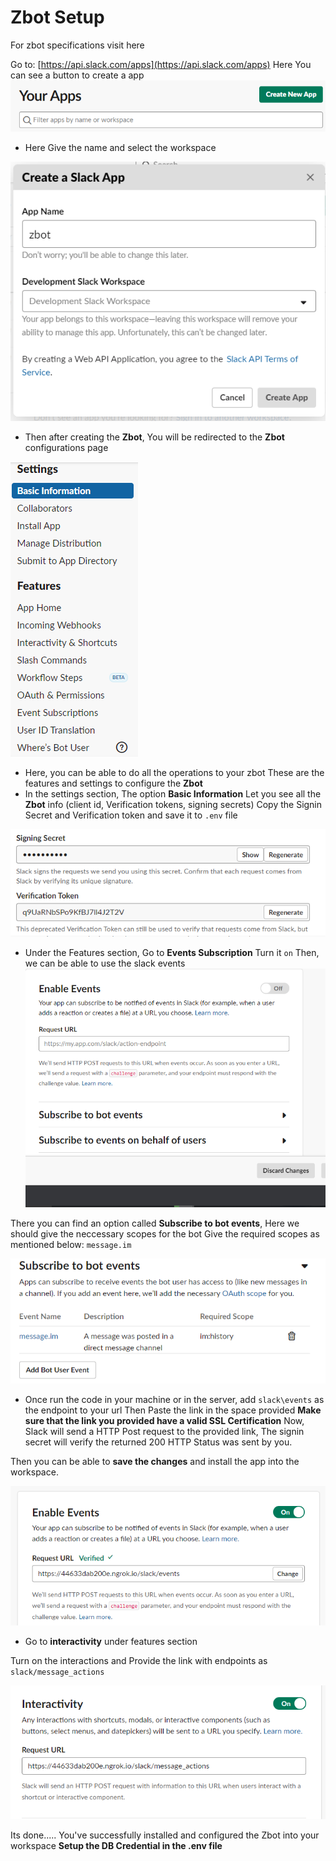 # Zbot Setup

For zbot specifications visit here

Go to: [https://api.slack.com/apps](https://api.slack.com/apps)
Here You can see a button to create a app
![](https://raw.githubusercontent.com/HorizonTechnologies/Zapp/master/Setup/create.PNG)
- Here Give the name and select the workspace

![](https://raw.githubusercontent.com/HorizonTechnologies/Zapp/master/Setup/slack.PNG)

- Then after creating the **Zbot**, You will be redirected to the **Zbot** configurations page

![](https://raw.githubusercontent.com/HorizonTechnologies/Zapp/master/Setup/list.PNG)

- Here, you can be able to do all the operations to your zbot
These are the features and settings to configure the **Zbot**
- In the settings section, The option **Basic Information** Let you see all the **Zbot** info (client id, Verification tokens, signing secrets)
Copy the Signin Secret and Verification token and save it to `.env` file

![](https://raw.githubusercontent.com/HorizonTechnologies/Zapp/master/Setup/secrets.PNG)
- Under the Features section, Go to **Events Subscription** Turn it `on`
	Then, we can be able to use the slack events
![](https://raw.githubusercontent.com/HorizonTechnologies/Zapp/master/Setup/events.PNG)

There you can find an option called **Subscribe to bot events**, Here we should give the neccessary scopes for the bot
Give the required scopes as mentioned below:
`message.im`

![](https://raw.githubusercontent.com/HorizonTechnologies/Zapp/master/Setup/scope.PNG)

- Once run the code in your machine or in the server, add `slack\events` as       the endpoint to your url
Then Paste the link in the space provided
 **Make sure that the link you provided have a valid SSL Certification**
Now, Slack will send a HTTP Post request to the provided link, The signin secret will verify the returned 200 HTTP Status was sent by you.

Then you can be able to **save the changes** and install the app into the workspace.
	 
![](https://raw.githubusercontent.com/HorizonTechnologies/Zapp/master/Setup/eventson.PNG)

-  Go to **interactivity** under features section

Turn on the interactions and Provide the link with endpoints as `slack/message_actions`
	 
![](https://raw.githubusercontent.com/HorizonTechnologies/Zapp/master/Setup/actions.PNG)


Its done.....
You've successfully installed and configured the Zbot into your workspace 
**Setup the DB Credential in the .env file**



